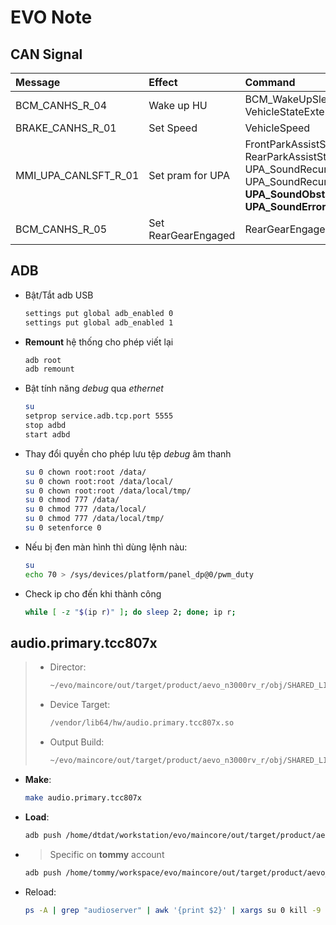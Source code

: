 # EVO Note

## CAN Signal

| Message              | Effect              | Command                                                                                                                                                    |
| :------------------- | :------------------ | :--------------------------------------------------------------------------------------------------------------------------------------------------------- |
| BCM_CANHS_R_04       | Wake up HU          | BCM_WakeUpSleepCommand:3<br>VehicleStateExtented:7                                                                                                         |
| BRAKE_CANHS_R_01     | Set Speed           | VehicleSpeed                                                                                                                                               |
| MMI_UPA_CANLSFT_R_01 | Set pram for UPA    | FrontParkAssistState<br>RearParkAssistState<br>UPA_SoundRecurrenceType<br>UPA_SoundRecurrencePeriod<br>__UPA_SoundObstacleZone__<br>__UPA_SoundErrorBeep__ |
| BCM_CANHS_R_05       | Set RearGearEngaged | RearGearEngaged                                                                                                                                            |

## ADB

- Bật/Tắt adb USB
    ```bash
    settings put global adb_enabled 0
    settings put global adb_enabled 1
    ```
- __Remount__ hệ thống cho phép viết lại
    ```bash
    adb root
    adb remount
    ```
- Bật tính năng _debug_ qua _ethernet_
    ```bash
    su
    setprop service.adb.tcp.port 5555
    stop adbd
    start adbd
    ```
- Thay đổi quyền cho phép lưu tệp _debug_ âm thanh
    ```bash
    su 0 chown root:root /data/
    su 0 chown root:root /data/local/
    su 0 chown root:root /data/local/tmp/
    su 0 chmod 777 /data/
    su 0 chmod 777 /data/local/
    su 0 chmod 777 /data/local/tmp/
    su 0 setenforce 0
    ```
- Nếu bị đen màn hình thì dùng lệnh nàu:
    ```bash
    su
    echo 70 > /sys/devices/platform/panel_dp@0/pwm_duty
    ```
- Check ip cho đến khi thành công
    ```bash
    while [ -z "$(ip r)" ]; do sleep 2; done; ip r;
    ```

## audio.primary.tcc807x

> - Director:
>    ```bash
>    ~/evo/maincore/out/target/product/aevo_n3000rv_r/obj/SHARED_LIBRARIES/audio.primary.tcc807x_intermediates/audio.primary.tcc807x.so /vendor/lib64/hw/
>    ```
> - Device Target:
>    ```bash
>    /vendor/lib64/hw/audio.primary.tcc807x.so
>    ```
> - Output Build:
>    ```bash
>    ~/evo/maincore/out/target/product/aevo_n3000rv_r/obj/SHARED_LIBRARIES/audio.primary.tcc807x_intermediates/audio.primary.tcc807x.so /vendor/lib64/hw/
>    ```

- __Make__:
    ```bash
    make audio.primary.tcc807x
    ```
- __Load__:
    ```bash
    adb push /home/dtdat/workstation/evo/maincore/out/target/product/aevo_n3000rv_r/obj/SHARED_LIBRARIES/audio.primary.tcc807x_intermediates/audio.primary.tcc807x.so /vendor/lib64/hw/
    ```
- > Specific on __tommy__ account
    ```bash
    adb push /home/tommy/workspace/evo/maincore/out/target/product/aevo_n3000rv_r/obj/SHARED_LIBRARIES/audio.primary.tcc807x_intermediates/audio.primary.tcc807x.so /vendor/lib64/hw/
    ```
- Reload:
    ```bash
    ps -A | grep "audioserver" | awk '{print $2}' | xargs su 0 kill -9
    ```
